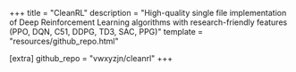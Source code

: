 +++
title = "CleanRL"
description = "High-quality single file implementation of Deep Reinforcement Learning algorithms with research-friendly features (PPO, DQN, C51, DDPG, TD3, SAC, PPG)"
template = "resources/github_repo.html"

[extra]
github_repo = "vwxyzjn/cleanrl"
+++